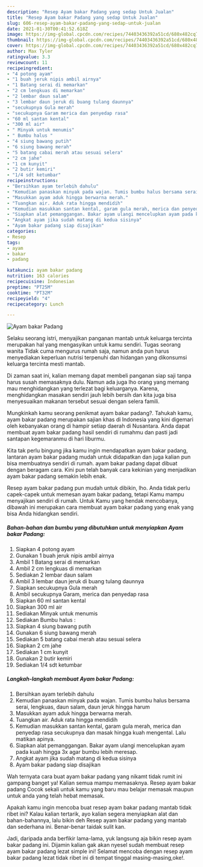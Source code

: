 ```yaml
---
description: "Resep Ayam bakar Padang yang sedap Untuk Jualan"
title: "Resep Ayam bakar Padang yang sedap Untuk Jualan"
slug: 606-resep-ayam-bakar-padang-yang-sedap-untuk-jualan
date: 2021-01-30T00:41:52.618Z
image: https://img-global.cpcdn.com/recipes/74403436392a51cd/680x482cq70/ayam-bakar-padang-foto-resep-utama.jpg
thumbnail: https://img-global.cpcdn.com/recipes/74403436392a51cd/680x482cq70/ayam-bakar-padang-foto-resep-utama.jpg
cover: https://img-global.cpcdn.com/recipes/74403436392a51cd/680x482cq70/ayam-bakar-padang-foto-resep-utama.jpg
author: Max Tyler
ratingvalue: 3.3
reviewcount: 11
recipeingredient:
- "4 potong ayam"
- "1 buah jeruk nipis ambil airnya"
- "1 Batang serai di memarkan"
- "2 cm lengkuas di memarkan"
- "2 lembar daun salam"
- "3 lembar daun jeruk di buang tulang daunnya"
- "secukupnya Gula merah"
- "secukupnya Garam merica dan penyedap rasa"
- "60 ml santan kental"
- "300 ml air"
- " Minyak untuk menumis"
- " Bumbu halus "
- "4 siung bawang putih"
- "6 siung bawang merah"
- "5 batang cabai merah atau sesuai selera"
- "2 cm jahe"
- "1 cm kunyit"
- "2 butir kemiri"
- "1/4 sdt ketumbar"
recipeinstructions:
- "Bersihkan ayam terlebih dahulu"
- "Kemudian panaskan minyak pada wajan. Tumis bumbu halus bersama serai, lengkuas, daun salam, daun jeruk hingga harum"
- "Masukkan ayam aduk hingga berwarna merah."
- "Tuangkan air. Aduk rata hingga mendidih"
- "Kemudian masukkan santan kental, garam gula merah, merica dan penyedap rasa secukupnya dan masak hingga kuah mengental. Lalu matikan apinya."
- "Siapkan alat pemanggangan. Bakar ayam ulangi mencelupkan ayam pada kuah hingga 3x agar bumbu lebih meresap."
- "Angkat ayam jika sudah matang di kedua sisinya"
- "Ayam bakar padang siap disajikan"
categories:
- Resep
tags:
- ayam
- bakar
- padang

katakunci: ayam bakar padang 
nutrition: 163 calories
recipecuisine: Indonesian
preptime: "PT25M"
cooktime: "PT32M"
recipeyield: "4"
recipecategory: Lunch

---
```



![Ayam bakar Padang](https://img-global.cpcdn.com/recipes/74403436392a51cd/680x482cq70/ayam-bakar-padang-foto-resep-utama.jpg)

Selaku seorang istri, menyajikan panganan mantab untuk keluarga tercinta merupakan hal yang mengasyikan untuk kamu sendiri. Tugas seorang  wanita Tidak cuma mengurus rumah saja, namun anda pun harus menyediakan keperluan nutrisi terpenuhi dan hidangan yang dikonsumsi keluarga tercinta mesti mantab.

Di zaman  saat ini, kalian memang dapat membeli panganan siap saji tanpa harus susah memasaknya dulu. Namun ada juga lho orang yang memang mau menghidangkan yang terlezat bagi keluarganya. Karena, menghidangkan masakan sendiri jauh lebih bersih dan kita juga bisa menyesuaikan makanan tersebut sesuai dengan selera famili. 



Mungkinkah kamu seorang penikmat ayam bakar padang?. Tahukah kamu, ayam bakar padang merupakan sajian khas di Indonesia yang kini digemari oleh kebanyakan orang di hampir setiap daerah di Nusantara. Anda dapat membuat ayam bakar padang hasil sendiri di rumahmu dan pasti jadi santapan kegemaranmu di hari liburmu.

Kita tak perlu bingung jika kamu ingin mendapatkan ayam bakar padang, lantaran ayam bakar padang mudah untuk didapatkan dan juga kalian pun bisa membuatnya sendiri di rumah. ayam bakar padang dapat dibuat dengan beragam cara. Kini pun telah banyak cara kekinian yang menjadikan ayam bakar padang semakin lebih enak.

Resep ayam bakar padang pun mudah untuk dibikin, lho. Anda tidak perlu capek-capek untuk memesan ayam bakar padang, tetapi Kamu mampu menyajikan sendiri di rumah. Untuk Kamu yang hendak mencobanya, dibawah ini merupakan cara membuat ayam bakar padang yang enak yang bisa Anda hidangkan sendiri.

<!--inarticleads1-->

##### Bahan-bahan dan bumbu yang dibutuhkan untuk menyiapkan Ayam bakar Padang:

1. Siapkan 4 potong ayam
1. Gunakan 1 buah jeruk nipis ambil airnya
1. Ambil 1 Batang serai di memarkan
1. Ambil 2 cm lengkuas di memarkan
1. Sediakan 2 lembar daun salam
1. Ambil 3 lembar daun jeruk di buang tulang daunnya
1. Siapkan secukupnya Gula merah
1. Ambil secukupnya Garam, merica dan penyedap rasa
1. Siapkan 60 ml santan kental
1. Siapkan 300 ml air
1. Sediakan  Minyak untuk menumis
1. Sediakan  Bumbu halus :
1. Siapkan 4 siung bawang putih
1. Gunakan 6 siung bawang merah
1. Sediakan 5 batang cabai merah atau sesuai selera
1. Siapkan 2 cm jahe
1. Sediakan 1 cm kunyit
1. Gunakan 2 butir kemiri
1. Sediakan 1/4 sdt ketumbar




<!--inarticleads2-->

##### Langkah-langkah membuat Ayam bakar Padang:

1. Bersihkan ayam terlebih dahulu
1. Kemudian panaskan minyak pada wajan. Tumis bumbu halus bersama serai, lengkuas, daun salam, daun jeruk hingga harum
1. Masukkan ayam aduk hingga berwarna merah.
1. Tuangkan air. Aduk rata hingga mendidih
1. Kemudian masukkan santan kental, garam gula merah, merica dan penyedap rasa secukupnya dan masak hingga kuah mengental. Lalu matikan apinya.
1. Siapkan alat pemanggangan. Bakar ayam ulangi mencelupkan ayam pada kuah hingga 3x agar bumbu lebih meresap.
1. Angkat ayam jika sudah matang di kedua sisinya
1. Ayam bakar padang siap disajikan




Wah ternyata cara buat ayam bakar padang yang nikamt tidak rumit ini gampang banget ya! Kalian semua mampu memasaknya. Resep ayam bakar padang Cocok sekali untuk kamu yang baru mau belajar memasak maupun untuk anda yang telah hebat memasak.

Apakah kamu ingin mencoba buat resep ayam bakar padang mantab tidak ribet ini? Kalau kalian tertarik, ayo kalian segera menyiapkan alat dan bahan-bahannya, lalu bikin deh Resep ayam bakar padang yang mantab dan sederhana ini. Benar-benar taidak sulit kan. 

Jadi, daripada anda berfikir lama-lama, yuk langsung aja bikin resep ayam bakar padang ini. Dijamin kalian gak akan nyesel sudah membuat resep ayam bakar padang lezat simple ini! Selamat mencoba dengan resep ayam bakar padang lezat tidak ribet ini di tempat tinggal masing-masing,oke!.

